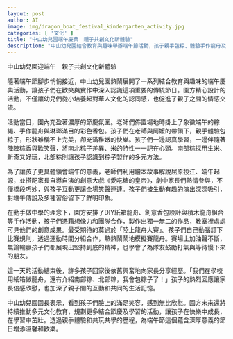 ```yaml
---
layout: post
author: AI
image: img/dragon_boat_festival_kindergarten_activity.jpg
categories: [ '文化' ]
title: "中山幼兒園端午慶典　親子共創文化新體驗"  
description: "中山幼兒園結合教育與趣味舉辦端午節活動，孩子親手包粽、體驗手作龍舟及親子戲劇，深入感受傳統習俗並促進親子互動，為端午節增添歡笑與溫馨。"
---
```

中山幼兒園迎端午　親子共創文化新體驗

隨著端午節腳步悄悄接近，中山幼兒園熱鬧展開了一系列結合教育與趣味的端午慶典活動，讓孩子們在歡笑與實作中深入認識這項重要的傳統節日。園方精心設計的活動，不僅讓幼兒們從小培養起對華人文化的認同感，也促進了親子之間的情感交流。

活動當日，園內充盈著濃厚的節慶氛圍。老師們佈置場地時掛上了象徵端午的粽繩、手作龍舟與琳瑯滿目的彩色香包。孩子們在老師與阿嬤的帶領下，親手體驗包粽子，形狀雖稱不上完美，卻充滿稚嫩的快樂。孩子們一邊認真學習，一邊伴隨著陣陣粽香與歡笑聲，將南北粽子差異、米的特性一一記在心頭。南部粽採用生米、新奇又好玩，北部粽則讓孩子認識到粽子製作的多元方法。

為了讓孩子更具體領會端午的意義，老師們利用繪本故事解說屈原投江、端午起源，並搭配家長自導自演的創意大戲《愛吃糖的皇帝》，劇中家長們熱情參與，不僅橋段巧妙，與孩子互動更讓全場笑聲連連。孩子們被生動有趣的演出深深吸引，對端午傳說及多種習俗留下了鮮明印象。

在動手做中學的理念下，園方安排了DIY紙箱龍舟、創意香包設計與積木龍舟組合等手作活動，孩子們憑藉想像力和團隊合作，製作出獨一無二的作品，教室裡處處可見他們的創意成果。最受期待的莫過於「陸上龍舟大賽」。孩子們自己動腦訂下比賽規則，透過運動時間分組合作，熱熱鬧鬧地模擬賽龍舟。賽場上加油聲不斷，無論輸贏孩子們都展現出堅持到底的精神，也學會了為隊友鼓勵打氣與等待慢下來的朋友。

這一天的活動結束後，許多孩子回家後依舊興奮地向家長分享經歷。「我們在學校用紙箱做龍舟，還有介紹南部粽、北部粽，我會包粽子了！」孩子的熱烈回應讓家長倍感欣慰，也加深了親子間的互動和共同的生活記憶。

中山幼兒園園長表示，看到孩子們臉上的滿足笑容，感到無比欣慰。園方未來還將持續推動多元文化教育，規劃更多結合節慶及學習的活動，讓孩子在快樂中成長，在學習中茁壯。透過親手體驗和共玩共學的歷程，為端午節這個蘊含深厚意義的節日增添溫馨和歡樂。